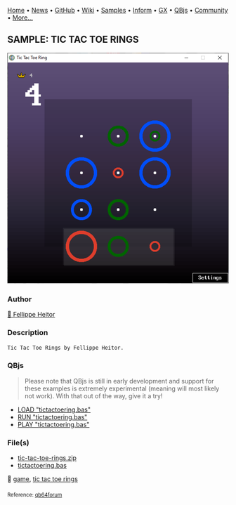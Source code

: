 [Home](https://qb64.com) • [News](../../news.md) • [GitHub](https://github.com/QB64Official/qb64) • [Wiki](https://github.com/QB64Official/qb64/wiki) • [Samples](../../samples.md) • [Inform](../../inform.md) • [GX](../../gx.md) • [QBjs](../../qbjs.md) • [Community](../../community.md) • [More...](../../more.md)

## SAMPLE: TIC TAC TOE RINGS

![screenshot.png](img/screenshot.png)

### Author

[🐝 Fellippe Heitor](../fellippe-heitor.md) 

### Description

```text
Tic Tac Toe Rings by Fellippe Heitor.
```

### QBjs

> Please note that QBjs is still in early development and support for these examples is extremely experimental (meaning will most likely not work). With that out of the way, give it a try!

* [LOAD "tictactoering.bas"](https://v6p9d9t4.ssl.hwcdn.net/html/5963335/index.html?src=https://qb64.com/samples/tic-tac-toe-rings/src/tictactoering.bas)
* [RUN "tictactoering.bas"](https://v6p9d9t4.ssl.hwcdn.net/html/5963335/index.html?mode=auto&src=https://qb64.com/samples/tic-tac-toe-rings/src/tictactoering.bas)
* [PLAY "tictactoering.bas"](https://v6p9d9t4.ssl.hwcdn.net/html/5963335/index.html?mode=play&src=https://qb64.com/samples/tic-tac-toe-rings/src/tictactoering.bas)

### File(s)

* [tic-tac-toe-rings.zip](src/tic-tac-toe-rings.zip)
* [tictactoering.bas](src/tictactoering.bas)

🔗 [game](../game.md), [tic tac toe rings](../tic-tac-toe-rings.md)


<sub>Reference: [qb64forum](https://qb64forum.alephc.xyz/index.php?topic=2368.0) </sub>
